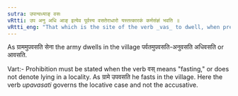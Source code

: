 ```yaml
---
sutra: उपान्वध्याङ् वसः
vRtti: उप अनु अधि आङ् इत्येव पूर्वस्य वसतेराधारो यस्तत्कारकं कर्मसंज्ञं भवति ॥
vRtti_eng: "That which is the site of the verb _vas_ to dwell, when preceded by _upa_, _anu_, _adhi_, and _an_, is called _karma_-_karaka_."
---
```

As ग्राममुपवसति सेना the army dwells in the village पर्वतमुपवसति-अनुवसति अधिवसति or आवसति.

Vart:- Prohibition must be stated when the verb वस् means "fasting," or does not denote lying in a locality. As ग्रामे उपवसति he fasts in the village. Here the verb _upavasati_ governs the locative case and not the accusative.
